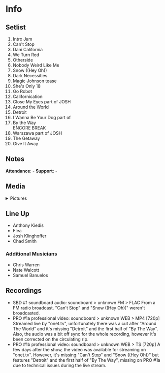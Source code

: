 # Info

## Setlist

1. Intro Jam
2. Can't Stop
3. Dani California
4. We Turn Red
5. Otherside
6. Nobody Weird Like Me
7. Snow ((Hey Oh))
8. Dark Necessities
9. Magic Johnson tease
10. She's Only 18
11. Go Robot
12. Californication
13. Close My Eyes part of JOSH
14. Around the World
15. Detroit
16. I Wanna Be Your Dog part of
17. By the Way
<br> ENCORE BREAK
18. Warszawa part of JOSH
19. The Getaway
20. Give It Away

## Notes

**Attendance**: -
**Support**: -

## Media 

<details>
  <summary>Pictures</summary>
  <!--<img alt="Setlist" title="Setlist" src="_.jpg" height="200" />
  <img alt="Clipping" title="Clipping" src="_.jpg" height="200" />
  <img alt="Flyer" title="Flyer" src="_.jpg" height="200" />-->
</details>

## Line Up

* Anthony Kiedis
* Flea
* Josh Klinghoffer
* Chad Smith

### Additional Musicians

* Chris Warren  
* Nate Walcott  
* Samuel Banuelos

## Recordings

* SBD #1 soundboard audio: soundboard > unknown FM > FLAC From a FM radio broadcast. "Can't Stop" and "Snow ((Hey Oh))" weren't broadcasted.
* PRO #1a professional video: soundboard > unknown WEB > MP4 [720p] Streamed live by "onet.tv", unfortunately there was a cut after "Around The World" and it's missing "Detroit" and the first half of "By The Way". Also, the audio was a bit off sync for the whole recording, however it's been corrected on the circulating rip.
* PRO #1b professional video: soundboard > unknown WEB > TS [720p] A few days after the show, the video was available for streaming on "onet.tv". However, it's missing "Can't Stop" and "Snow ((Hey Oh))" but features "Detroit" and the first half of "By The Way", missing on PRO #1a due to technical issues during the live stream.
